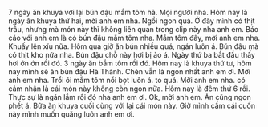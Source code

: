7 ngày ăn khuya với lại bún đậu mắm tôm hả. Mọi người nha. Hôm nay là ngày ăn khuya thứ hai, mời anh em nha. Ngồi ngon quá. Ở đây mình có thịt trâu, nhưng mà món này thì không liên quan trong clip này nha anh em. Báo cáo với anh em là có bún đậu mắm tôm nha. Mắm tôm đây, mời anh em nha. Khuấy lên xíu nữa. Hôm qua giờ ăn bún nhiều quá, ngán luôn á. Bún đậu mà có thịt kho nữa nha. Bún đậu chỗ này hơi bị ảo á. Ngày thứ ba bắt đầu thấy hơi ớn ớn rồi đó. 3 ngày ăn bắm tôm rồi đó. Hôm nay là khuya thứ tư, hôm nay mình sẽ ăn bún đậu Hà Thành. Chén vẫn là ngon nhất anh em ơi. Mời anh em nha. Trồi ôi mắm tôm nổi bọt luôn á. to quá. Mời anh em nha. có cảm nhận là cái món này không còn ngon nữa. Hôm nay là đêm thứ 6 rồi. Thực sự là ngán lắm rồi đó nha anh em ơi. Ok, mời anh em. Ăn cũng ngon phết á. Bữa ăn khuya cuối cùng với lại cái món này. Giờ mình cầm cái cuốn này mình muốn quăng luôn anh em ơi.